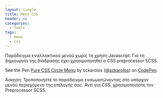 ```yaml
---
layout: single
title: Menu CSS
header: no
categories:
  - tools
tags:
  - menu
  - css
---
```


Παράδειγμα εναλλακτικού μενού χωρίς τη χρήση Javascript. Για τη δημιουργία της διάδρασης έχει χρησιμοποιηθεί ο CSS preprocessor SCSS.

<p data-height="350" data-theme-id="17517" data-slug-hash="vOommL" data-default-tab="result" data-user="sckarolos" class='codepen'>See the Pen <a href='https://codepen.io/sckarolos/pen/vOommL/'>Pure CSS Circle Menu</a> by sckarolos (<a href='https://codepen.io/sckarolos'>@sckarolos</a>) on <a href='https://codepen.io'>CodePen</a>.</p>
<script async src="//assets.codepen.io/assets/embed/ei.js"></script>

Άσκηση: Τροποποιήστε το παράδειγμα ενσωματώνοντας στο υπάρχον μενού περιεχόμενο της επιλογής σας. Αντί για CSS, χρησιμοποιήστε τον Preprocessor SCSS.
